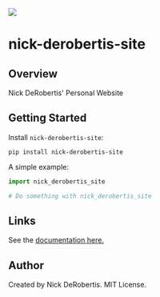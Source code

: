 
[![](https://codecov.io/gh/nickderobertis/nick-derobertis-site/branch/master/graph/badge.svg)](https://codecov.io/gh/nickderobertis/nick-derobertis-site)

# nick-derobertis-site

## Overview

Nick DeRobertis' Personal Website

## Getting Started

Install `nick-derobertis-site`:

```
pip install nick-derobertis-site
```

A simple example:

```python
import nick_derobertis_site

# Do something with nick_derobertis_site
```

## Links

See the
[documentation here.](
https://nickderobertis.github.io/nick-derobertis-site/
)

## Author

Created by Nick DeRobertis. MIT License.